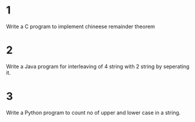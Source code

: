 # 1
Write a C program to implement chineese remainder theorem

# 2
Write a Java program for interleaving of 4 string with 2 string by seperating it.

# 3
Write a Python program to count no of upper and lower case in a string.
